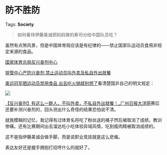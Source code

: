 # 防不胜防

Tags: **Society**

> 如何看待伊藤美诚把妈妈做的寿司分给中国队员吃？



虽然有点煞风景，但是中国体育局应该是有纪律的——禁止国家队运动员食用非规定来源的食品。

[国家体育总局反兴奋剂中心](https://link.zhihu.com/?target=http%3A//www.sport.gov.cn/fxfjzx/n5555/c794430/content.html)  


[排管中心严防兴奋剂 禁止运动员叫外卖及私自外出就餐](https://link.zhihu.com/?target=https%3A//m.k.sohu.com/d/510017963%3FchannelId%3D2%26page%3D5)  


[奥运冠军晒运动员禁用食品 出去吃火锅就别想了](https://link.zhihu.com/?target=https%3A//m.jiemian.com/article/999725.html)看清楚国乒自己的明文规定：

![](https://pic1.zhimg.com/50/v2-3f2c621137627d29d6389d67549a235d_720w.jpg?source=1940ef5c)  


[【反兴奋剂】有这么一群人，不叫外卖，不私自外出就餐！\_广州日报大洋网](https://link.zhihu.com/?target=https%3A//news.dayoo.com/gzrbyc/202102/06/158752_53787493.htm)赛后还要补测兴奋剂的，回头测出什么奇怪的结果恐怕说不清。

就我模糊的记忆，我记得有过体育名将吃了粉丝送的橘子然后被取消了成绩，教训惨痛。还有比赛期间出去溜达吃小吃体验异域风情，吃到瘦肉精被取消成绩的。

这不是指伊藤美诚会做手脚，而是说职业竞技就是这么悲催。

表达友好还是握手拥抱打招呼什么的就好了。



